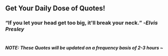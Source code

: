## Get Your Daily Dose of Quotes!
### <q>If you let your head get too big, it'll break your neck.</q> -<em>Elvis Presley</em> <br><br>
##### NOTE: These Quotes will be updated on a frequency basis of 2-3 hours ~
